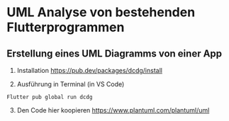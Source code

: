 # UML Analyse von bestehenden Flutterprogrammen

## Erstellung eines UML Diagramms von einer App
1) Installation
https://pub.dev/packages/dcdg/install

2) Ausführung in Terminal (in VS Code)

```Flutter pub global run dcdg```

3) Den Code hier koopieren
https://www.plantuml.com/plantuml/uml

## 

